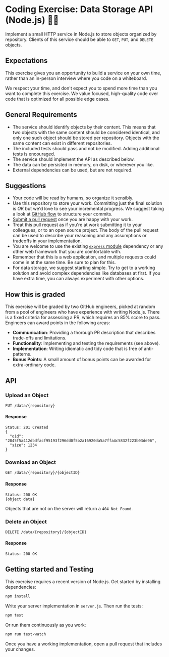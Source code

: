 # Coding Exercise: Data Storage API (Node.js) :turtle::rocket:

Implement a small HTTP service in Node.js to store objects organized by repository.
Clients of this service should be able to `GET`, `PUT`, and `DELETE` objects.

## Expectations

This exercise gives you an opportunity to build a service on your own time, rather than an in-person interview where you code on a whiteboard.

We respect your time, and don't expect you to spend more time than you want to complete this exercise. We value focused, high-quality code over code that is optimized for all possible edge cases.

## General Requirements

* The service should identify objects by their content. This means that two objects with the same content should be considered identical, and only one such object should be stored per repository. Objects with the same content can exist in different repositories.
* The included tests should pass and not be modified. Adding additional tests is encouraged.
* The service should implement the API as described below.
* The data can be persisted in memory, on disk, or wherever you like.
* External dependencies can be used, but are not required.

## Suggestions

* Your code will be read by humans, so organize it sensibly.
* Use this repository to store your work. Committing just the final solution is *OK* but we'd love to see your incremental progress. We suggest taking a look at [GitHub flow](https://guides.github.com/introduction/flow/) to structure your commits.
* [Submit a pull request](https://help.github.com/articles/creating-a-pull-request/) once you are happy with your work.
* Treat this pull request as if you're at work submitting it to your colleagues, or to an open source project. The body of the pull request can be used to describe your reasoning and any assumptions or tradeoffs in your implementation.
* You are welcome to use the existing [`express` module](https://www.npmjs.com/package/express) dependency or any other web framework that you are comfortable with.
* Remember that this is a web application, and multiple requests could come in at the same time. Be sure to plan for this.
* For data storage, we suggest starting simple. Try to get to a working solution and avoid complex dependencies like databases at first. If you have extra time, you can always experiment with other options.

## How this is graded

This exercise will be graded by two GitHub engineers, picked at random from a pool of engineers who have experience with writing Node.js. There is a fixed criteria for assessing a PR, which requires an 85% score to pass. Engineers can award points in the following areas:

 - **Communication**: Providing a thorough PR description that describes trade-offs and limitations.
 - **Functionality**: Implementing and testing the requirements (see above).
 - **Implementation**: Writing idiomatic and tidy code that is free of anti-patterns.
 - **Bonus Points**: A small amount of bonus points can be awarded for extra-ordinary code.

## API

### Upload an Object

```
PUT /data/{repository}
```

#### Response

```
Status: 201 Created
{
  "oid": "2845f5a412dbdfacf95193f296dd0f5b2a16920da5a7ffa4c5832f223b03de96",
  "size": 1234
}
```

### Download an Object

```
GET /data/{repository}/{objectID}
```

#### Response

```
Status: 200 OK
{object data}
```

Objects that are not on the server will return a `404 Not Found`.

### Delete an Object

```
DELETE /data/{repository}/{objectID}
```

#### Response

```
Status: 200 OK
```

## Getting started and Testing

This exercise requires a recent version of Node.js. Get started by installing dependencies:

```sh
npm install
```

Write your server implementation in `server.js`. Then run the tests:

```sh
npm test
```

Or run them continuously as you work:

```sh
npm run test-watch
```

Once you have a working implementation, open a pull request that includes your changes.
